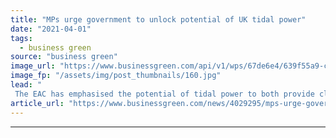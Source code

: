 ```yaml
---
title: "MPs urge government to unlock potential of UK tidal power"
date: "2021-04-01"
tags: 
  - business green
source: "business green"
image_url: "https://www.businessgreen.com/api/v1/wps/67de6e4/639f55a9-c2fc-4941-aac9-bd377cfde83a/2/iStock-598229340-185x114.jpg"
image_fp: "/assets/img/post_thumbnails/160.jpg"
lead: "
 The EAC has emphasised the potential of tidal power to both provide clean energy for the grid and provide broader economic benefits, in a letter sent to Business Secretary Kwasi Kwarteng ..."
article_url: "https://www.businessgreen.com/news/4029295/mps-urge-government-unlock-potential-uk-tidal-power"
---
```


---
